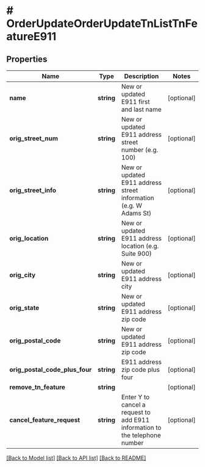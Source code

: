 # # OrderUpdateOrderUpdateTnListTnFeatureE911

## Properties

Name | Type | Description | Notes
------------ | ------------- | ------------- | -------------
**name** | **string** | New or updated E911 first and last name | [optional]
**orig_street_num** | **string** | New or updated E911 address street number (e.g. 100) | [optional]
**orig_street_info** | **string** | New or updated E911 address street information (e.g. W Adams St) | [optional]
**orig_location** | **string** | New or updated E911 address location (e.g. Suite 900) | [optional]
**orig_city** | **string** | New or updated E911 address city | [optional]
**orig_state** | **string** | New or updated E911 address zip code | [optional]
**orig_postal_code** | **string** | New or updated E911 address zip code | [optional]
**orig_postal_code_plus_four** | **string** | E911 address zip code plus four | [optional]
**remove_tn_feature** | **string** |  | [optional]
**cancel_feature_request** | **string** | Enter Y to cancel a request to add E911 information to the telephone number | [optional]

[[Back to Model list]](../../README.md#models) [[Back to API list]](../../README.md#endpoints) [[Back to README]](../../README.md)
